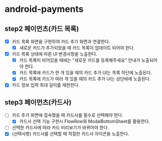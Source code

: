 # android-payments

## step2 페이먼츠(카드 목록)

- [x] 카드 목록 화면을 구현하여 카드 추가 화면과 연결한다.
    - [x] 새로운 카드가 추가되었을 때 카드 목록이 업데이트 되어야 한다.
- [x] 카드 목록 상태에 따른 UI 변경사항을 노출한다.
    - [x] 카드 목록이 비어있을 때에는 "새로운 카드를 등록해주세요" 안내가 노출되어야 한다.
    - [x] 카드 목록에 카드가 한 개 있을 때의 카드 추가 UI는 목록 하단에 노출된다.
    - [x] 카드 목록에 카드가 여러 개 있을 때의 카드 추가 UI는 상단바에 노출된다.
- [x] 카드 정보 입력 최대 길이를 제한한다.

## step3 페이먼츠(카드사)

- [ ] 카드 추가 화면에 접속했을 때 카드사를 필수로 선택해야 한다.
    - [x] 카드사 선택 기능 구현시 FlowRow와 ModalBottomSheet를 활용한다.
- [ ] 선택한 카드사에 따라 카드 미리보기가 바뀌어야 한다.
- [x] (선택사항) 카드사를 선택할 때 적절한 카드사 아이콘을 노출한다.
